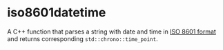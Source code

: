 # iso8601datetime

A C++ function that parses a string with date and time in [ISO 8601 format](https://en.wikipedia.org/wiki/ISO_8601) and returns corresponding `std::chrono::time_point`.
